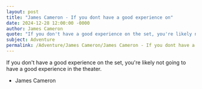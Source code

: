 ```yaml
---
layout: post
title: "James Cameron - If you dont have a good experience on"
date: 2024-12-28 12:00:00 -0000
author: James Cameron
quote: "If you don't have a good experience on the set, you're likely not going to have a good experience in the theater."
subject: Adventure
permalink: /Adventure/James Cameron/James Cameron - If you dont have a good experience on
---
```


If you don't have a good experience on the set, you're likely not going to have a good experience in the theater.

- James Cameron
